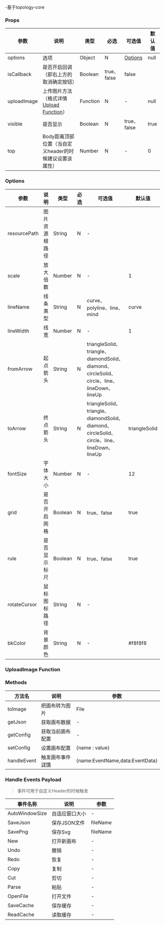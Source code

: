 -基于topology-core



### Props
参数|说明|类型|必选|可选值|默认值
-----|-----|-----|-----|-----|-----
options|选项|Object|N|[Options](#props-options)|null
isCallback|是否开启回调（即右上方的取消确定按钮）|Boolean|true、false|false
uploadImage|上传图片方法（格式详情[Upload Function](#props-uploadImage)）|Function|N|-|null 
visible|是否显示|Boolean|N|true、false|true
top|Body距离顶部位置（当自定义header的时候建议设置该属性）|Number|N|-|0


### <span id="props-options">Options</span>
参数|说明|类型|必选|可选值|默认值
-----|-----|-----|-----|-----|-----
resourcePath|图片资源根路径|String|N|-|
scale|放大倍数|Number|N|-|1
lineName|线条类型|String|N|curve、polyline、line、mind|curve
lineWidth|线宽|Number|N|-|1
fromArrow|起点箭头|String|N|triangleSolid、triangle、diamondSolid、diamond、circleSolid、circle、line、lineDown、lineUp|
toArrow|终点箭头|String|N|triangleSolid、triangle、diamondSolid、diamond、circleSolid、circle、line、lineDown、lineUp|triangleSolid
fontSize|字体大小|Number|N|-|12
grid|是否开启网格|Boolean|N|true、false|true
rule|是否显示标尺|Boolean|N|true、false|true
rotateCursor|鼠标图标路径|String|N|-|
bkColor|背景颜色|String|N|-|#f8f8f8


### <span id="props-uploadImage">UploadImage Function</span>


### Methods
方法名|说明|参数
----|----|----
toImage|把画布转为图片|File
getJson|获取画布数据|-
getConfig|获取当前画布配置|-
setConfig|设置画布配置|{name : value}
handleEvent|触发画布事件[详情](#Events)|{name:EventName,data:EventData}

### <span id="Events">Handle Events Payload</span>
>事件可用于自定义Header的时候触发

事件名称|说明|参数
----|----|----
AutoWindowSize|自适应窗口大小|-
SaveJson|保存JSON文件|fileName
SavePng|保存Svg|fileName
New|打开新画布|-
Undo|撤销|-
Redo|恢复|-
Copy|复制|-
Cut|剪切|-
Parse|粘贴|-
OpenFile|打开文件|-
SaveCache|保存缓存|-
ReadCache|读取缓存|-